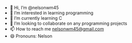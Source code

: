 - 👋 Hi, I’m @nelsonwm45
- 👀 I’m interested in learning programming
- 🌱 I’m currently learning C
- 💞️ I’m looking to collaborate on any programming projects
- 📫 How to reach me nelsonwm45@gmail.com
- 😄 Pronouns: Nelson

<!---
nelsonwm45/nelsonwm45 is a ✨ special ✨ repository because its `README.md` (this file) appears on your GitHub profile.
You can click the Preview link to take a look at your changes.
--->
